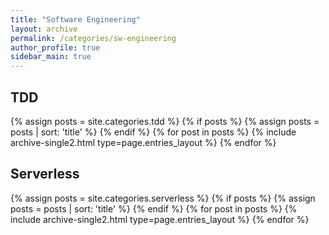 ```yaml
---
title: "Software Engineering"
layout: archive
permalink: /categories/sw-engineering
author_profile: true
sidebar_main: true
---
```


## TDD
{% assign posts = site.categories.tdd %}
{% if posts %}
  {% assign posts = posts | sort: 'title' %}
{% endif %}
{% for post in posts %} {% include archive-single2.html type=page.entries_layout %} {% endfor %}


## Serverless
{% assign posts = site.categories.serverless %}
{% if posts %}
  {% assign posts = posts | sort: 'title' %}
{% endif %}
{% for post in posts %} {% include archive-single2.html type=page.entries_layout %} {% endfor %}